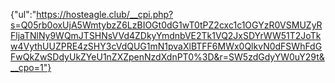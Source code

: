 {"ul":"https://hosteagle.club/__cpi.php?s=Q05rb0oxUjA5WmtybzZ6LzBIOGt0dG1wT0tPZ2cxc1c1OGYzR0VSMUZyRFljaTNlNy9WQmJTSHNsVVd4ZDkyYmdnbVE2Tk1VQ2JxSDYrWW51T2JoTkw4VythUUZPRE4zSHY3cVdQUG1mN1pvaXlBTFF6MWx0QlkvN0dFSWhFdGFwQkZwSDdyUkZYeU1nZXZpenNzdXdnPT0%3D&r=SW5zdGdyYW0uY29t&__cpo=1"}
